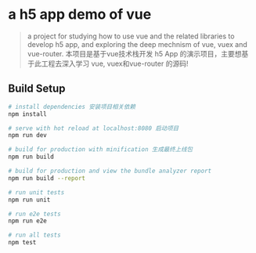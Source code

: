 # a h5 app demo of vue

> a project for studying how to use vue and the related libraries to develop h5 app, and exploring the deep mechnism of vue, vuex and vue-router.
> 本项目是基于vue技术栈开发 h5 App 的演示项目，主要想基于此工程去深入学习 vue, vuex和vue-router 的源码!

## Build Setup

``` bash
# install dependencies 安装项目相关依赖
npm install

# serve with hot reload at localhost:8080 启动项目
npm run dev

# build for production with minification 生成最终上线包
npm run build

# build for production and view the bundle analyzer report
npm run build --report

# run unit tests 
npm run unit

# run e2e tests
npm run e2e

# run all tests
npm test
```
